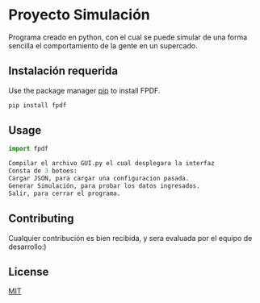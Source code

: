 # Proyecto Simulación

Programa creado en python, con el cual se puede simular de una forma sencilla el comportamiento de la gente en un supercado.

## Instalación requerida

Use the package manager [pip](https://pypi.org/project/fpdf/) to install FPDF.

```bash
pip install fpdf
```

## Usage

```python
import fpdf

Compilar el archivo GUI.py el cual desplegara la interfaz
Consta de 3 botoes:
Cargar JSON, para cargar una configuracion pasada.
Generar Simulación, para probar los datos ingresados.
Salir, para cerrar el programa.
```

## Contributing
Cualquier contribución es bien recibida, y sera evaluada por el equipo de desarrollo:) 

## License
[MIT](https://choosealicense.com/licenses/mit/)
